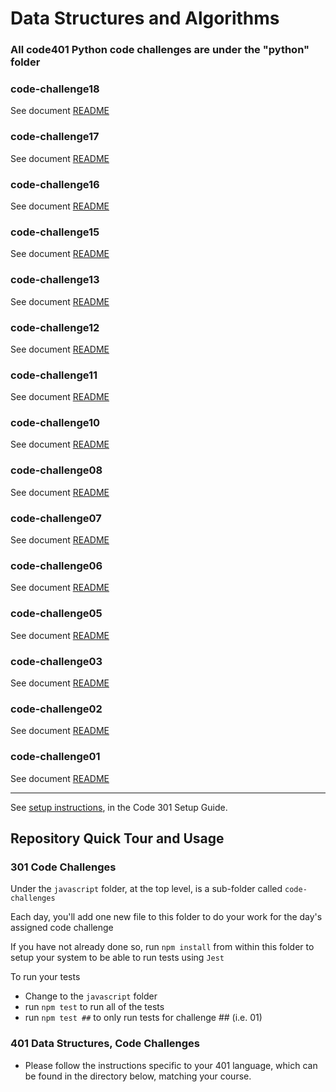 # Data Structures and Algorithms

### All code401 Python code challenges are under the "python" folder

### code-challenge18
See document [README](python/code_challenges/tree_fizz_buzz/README.md)

### code-challenge17
See document [README](python/code_challenges/tree_breadth_first/README.md)

### code-challenge16
See document [README](python/code_challenges/trees_find_max/README.md)

### code-challenge15
See document [README](python/code_challenges/trees/README.md)

### code-challenge13
See document [README](python/cc13-stack-queue-brackets/stack-queue-brackets/README.md)

### code-challenge12
See document [README](python/cc12-stack-queue-animal-shelter/stack-queue-animal-shelter/README.md)

### code-challenge11
See document [README](python/code-challenge11-stack-queue-pseudo/stack-queue-pseudo/README.md)

### code-challenge10
See document [README](python/code-challenge10-stack-and-queue/stack-and-queue/README.md)

### code-challenge08
See document [README](python/code-challenge08-linked-list-zip/code-challenge08-linked-list-zip/README.md)

### code-challenge07
See document [README](python/code-challenge07-linked-list-kth/code-challenge07-linked-list-kth/README.md)

### code-challenge06
See document [README](python/code-challenge06-linked-list-insertions/linked-list-insertions/README.md)

### code-challenge05
See document [README](python/code-challeng05-linked-list/linked-list/README.md)

### code-challenge03
See document [README](python401code-challenge/code-challenge03/README.md)

### code-challenge02
See document [README](python401code-challenge/code-challenge02/README.md)

### code-challenge01
See document [README](python/code-challeng01-array-reverse/README.md)





---

See [setup instructions](https://codefellows.github.io/setup-guide/code-301/3-code-challenges), in the Code 301 Setup Guide.



## Repository Quick Tour and Usage

### 301 Code Challenges

Under the `javascript` folder, at the top level, is a sub-folder called `code-challenges`

Each day, you'll add one new file to this folder to do your work for the day's assigned code challenge

If you have not already done so, run `npm install` from within this folder to setup your system to be able to run tests using `Jest`

To run your tests

- Change to the `javascript` folder
- run `npm test` to run all of the tests
- run `npm test ##` to only run tests for challenge ## (i.e. 01)

### 401 Data Structures, Code Challenges

- Please follow the instructions specific to your 401 language, which can be found in the directory below, matching your course.
